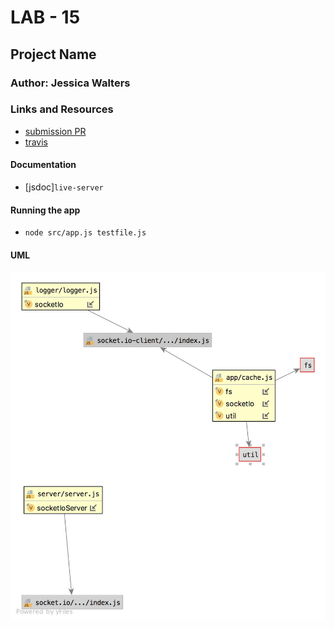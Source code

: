 # LAB - 15

## Project Name

### Author: Jessica Walters

### Links and Resources
* [submission PR](https://github.com/401-advanced-javascript-jessica/401-lab-16/pulls)
* [travis](https://www.travis-ci.com/401-advanced-javascript-jessica/401-lab-16)

#### Documentation
* [jsdoc]`live-server`

#### Running the app
* `node src/app.js testfile.js`

#### UML
![UML](UML.jpg)